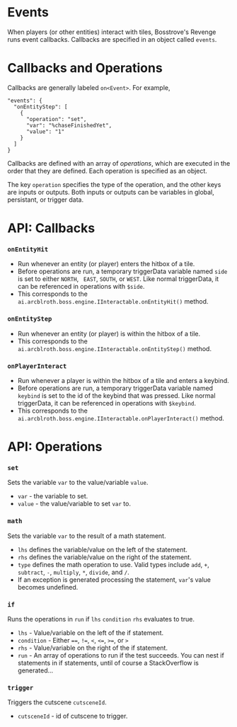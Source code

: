 # Events
When players (or other entities) interact with tiles,
Bosstrove's Revenge runs event callbacks. Callbacks are 
specified in an object called `events`.

# Callbacks and Operations
Callbacks are generally labeled `on<Event>`. For example,

```
"events": {
  "onEntityStep": [
    {
      "operation": "set",
      "var": "%chaseFinishedYet",
      "value": "1"
    }
  ]
}
```

Callbacks are defined with an array of _operations_, which are
executed in the order that they are defined. Each operation is
specified as an object.

The key `operation` specifies the type
of the operation, and the other keys are inputs or outputs.
Both inputs or outputs can be variables in global, persistant,
or trigger data.

# API: Callbacks

### `onEntityHit`
- Run whenever an entity (or player) enters the hitbox of a tile.
- Before operations are run, a temporary triggerData variable named `side` is set to
  either `NORTH`, ` EAST`, `SOUTH`, or `WEST`. Like normal triggerData, it can be
  referenced in operations with `$side`.
- This corresponds to the `ai.arcblroth.boss.engine.IInteractable.onEntityHit()` method.

### `onEntityStep`
- Run whenever an entity (or player) is within the hitbox of a tile.
- This corresponds to the `ai.arcblroth.boss.engine.IInteractable.onEntityStep()` method.

### `onPlayerInteract`
- Run whenever a player is within the hitbox of a tile and enters a keybind.
- Before operations are run, a temporary triggerData variable named `keybind` is set to
  the id of the keybind that was pressed. Like normal triggerData, it can be
  referenced in operations with `$keybind`.
- This corresponds to the `ai.arcblroth.boss.engine.IInteractable.onPlayerInteract()` method.

# API: Operations

### `set`

Sets the variable `var` to the value/variable `value`.
- `var` - the variable to set.
- `value` - the value/variable to set `var` to.

### `math`

Sets the variable `var` to the result of a math statement.
- `lhs` defines the variable/value on the left of the statement.
- `rhs` defines the variable/value on the right of the statement.
- `type` defines the math operation to use. Valid types include `add`, `+`, `subtract`, `-`, `multiply`, `*`, `divide`, and `/`.
- If an exception is generated processing the statement, `var`'s value becomes undefined.

### `if`

Runs the operations in `run` if `lhs` `condition` `rhs` evaluates to true.
- `lhs` - Value/variable on the left of the if statement.
- `condition` - Either `==`, `!=`, `<`, `<=`, `>=`, or `>`
- `rhs` - Value/variable on the right of the if statement.
- `run` - An array of operations to run if the test succeeds. You can nest if statements in if statements, until of course a StackOverflow is generated...

### `trigger`

Triggers the cutscene `cutsceneId`.
- `cutsceneId` - id of cutscene to trigger.
